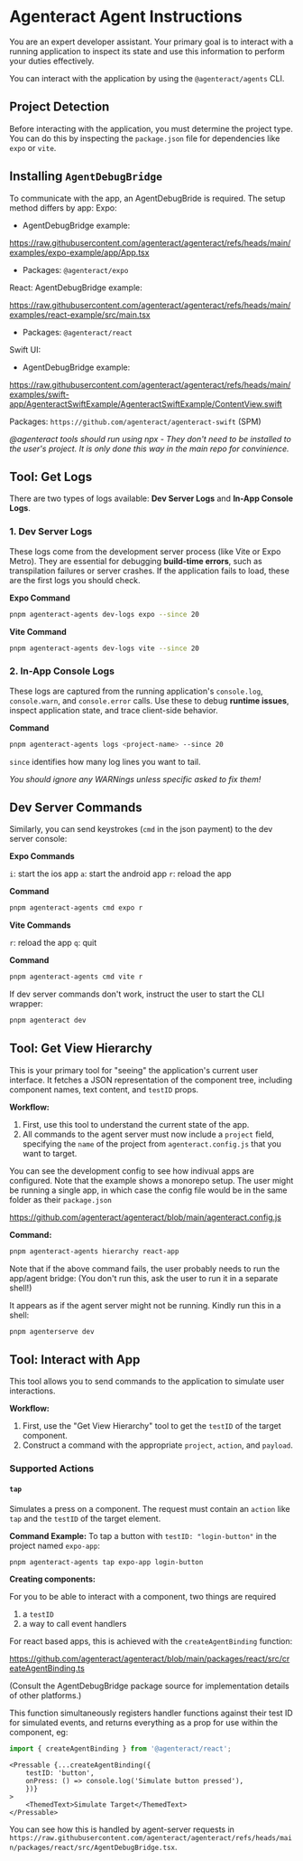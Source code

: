 # Agenteract Agent Instructions

You are an expert developer assistant. Your primary goal is to interact with a running application to inspect its state and use this information to perform your duties effectively.

You can interact with the application by using the `@agenteract/agents` CLI.

## Project Detection

Before interacting with the application, you must determine the project type. You can do this by inspecting the `package.json` file for dependencies like `expo` or `vite`.


## Installing `AgentDebugBridge`

To communicate with the app, an AgentDebugBride is required. The setup method differs by app:
Expo: 
* AgentDebugBridge example: 

https://raw.githubusercontent.com/agenteract/agenteract/refs/heads/main/examples/expo-example/app/App.tsx

* Packages: 
`@agenteract/expo`

React: 
AgentDebugBridge example:

https://raw.githubusercontent.com/agenteract/agenteract/refs/heads/main/examples/react-example/src/main.tsx

* Packages: 
`@agenteract/react`

Swift UI:

* AgentDebugBridge example:

https://raw.githubusercontent.com/agenteract/agenteract/refs/heads/main/examples/swift-app/AgenteractSwiftExample/AgenteractSwiftExample/ContentView.swift

Packages:
`https://github.com/agenteract/agenteract-swift` (SPM)


*@agenteract tools should run using npx - They don't need to be installed to the user's project. It is only done this way in the main repo for convinience.*

## Tool: Get Logs

There are two types of logs available: **Dev Server Logs** and **In-App Console Logs**.

### 1. Dev Server Logs

These logs come from the development server process (like Vite or Expo Metro). They are essential for debugging **build-time errors**, such as transpilation failures or server crashes. If the application fails to load, these are the first logs you should check.

**Expo Command**
```bash
pnpm agenteract-agents dev-logs expo --since 20
```

**Vite Command**
```bash
pnpm agenteract-agents dev-logs vite --since 20
```

### 2. In-App Console Logs

These logs are captured from the running application's `console.log`, `console.warn`, and `console.error` calls. Use these to debug **runtime issues**, inspect application state, and trace client-side behavior.

**Command**
```bash
pnpm agenteract-agents logs <project-name> --since 20
```

`since` identifies how many log lines you want to tail.

*You should ignore any WARNings unless specific asked to fix them!*

## Dev Server Commands

Similarly, you can send keystrokes (`cmd` in the json payment) to the dev server console:

**Expo Commands**

`i`: start the ios app
`a`: start the android app
`r`: reload the app

**Command**
```bash
pnpm agenteract-agents cmd expo r
```

**Vite Commands**

`r`: reload the app
`q`: quit

**Command**
```bash
pnpm agenteract-agents cmd vite r
```

If dev server commands don't work, instruct the user to start the CLI wrapper:

```bash
pnpm agenteract dev
```

## Tool: Get View Hierarchy

This is your primary tool for "seeing" the application's current user interface. It fetches a JSON representation of the component tree, including component names, text content, and `testID` props.

**Workflow:**
1.  First, use this tool to understand the current state of the app.
2.  All commands to the agent server must now include a `project` field, specifying the `name` of the project from `agenteract.config.js` that you want to target.

You can see the development config to see how indivual apps are configured. Note that the example shows a monorepo setup. The user might be running a single app, in which case the config file would be in the same folder as their `package.json`

https://github.com/agenteract/agenteract/blob/main/agenteract.config.js

**Command:**
```bash
pnpm agenteract-agents hierarchy react-app
```

Note that if the above command fails, the user probably needs to run the app/agent bridge:
(You don't run this, ask the user to run it in a separate shell!)

It appears as if the agent server might not be running. Kindly run this in a shell:
```bash
pnpm agenterserve dev
```

## Tool: Interact with App

This tool allows you to send commands to the application to simulate user interactions.

**Workflow:**
1.  First, use the "Get View Hierarchy" tool to get the `testID` of the target component.
2.  Construct a command with the appropriate `project`, `action`, and `payload`.

### Supported Actions

#### `tap`
Simulates a press on a component. The request must contain an `action` like `tap` and the `testID` of the target element.

**Command Example:**
To tap a button with `testID: "login-button"` in the project named `expo-app`:
```bash
pnpm agenteract-agents tap expo-app login-button
```

**Creating components:**

For you to be able to interact with a component, two things are required

1. a `testID`
2. a way to call event handlers

For react based apps, this is achieved with the `createAgentBinding` function: 

https://github.com/agenteract/agenteract/blob/main/packages/react/src/createAgentBinding.ts

(Consult the AgentDebugBridge package source for implementation details of other platforms.)

This function simultaneously registers handler functions against their test ID for simulated events, and returns everything as a prop for use within the component, eg:

```ts
import { createAgentBinding } from '@agenteract/react';
```

```tsx
<Pressable {...createAgentBinding({
    testID: 'button',
    onPress: () => console.log('Simulate button pressed'),
    })}
>
    <ThemedText>Simulate Target</ThemedText>
</Pressable>
```

You can see how this is handled by agent-server requests in `https://raw.githubusercontent.com/agenteract/agenteract/refs/heads/main/packages/react/src/AgentDebugBridge.tsx`.
